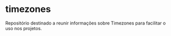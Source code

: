 # timezones
Repositório destinado a reunir informações sobre Timezones para facilitar o uso nos projetos.
